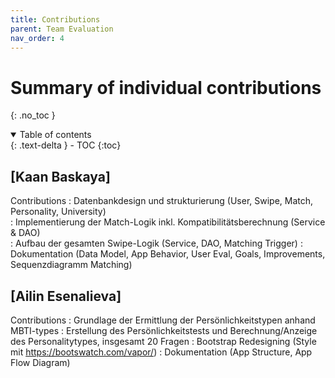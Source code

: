 ```yaml
---
title: Contributions
parent: Team Evaluation
nav_order: 4
---
```


# Summary of individual contributions
{: .no_toc }

<details open markdown="block">
  <summary>
    Table of contents
  </summary>
  {: .text-delta }
- TOC
{:toc}
</details>

## [Kaan Baskaya]

Contributions
: Datenbankdesign und strukturierung (User, Swipe, Match, Personality, University)  
: Implementierung der Match-Logik inkl. Kompatibilitätsberechnung (Service & DAO)  
: Aufbau der gesamten Swipe-Logik (Service, DAO, Matching Trigger)
: Dokumentation (Data Model, App Behavior, User Eval, Goals, Improvements, Sequenzdiagramm Matching)

## [Ailin Esenalieva]

Contributions
: Grundlage der Ermittlung der Persönlichkeitstypen anhand MBTI-types 
: Erstellung des Persönlichkeitstests und Berechnung/Anzeige des Personalitytypes, insgesamt 20 Fragen 
: Bootstrap Redesigning (Style mit https://bootswatch.com/vapor/)
: Dokumentation (App Structure,  App Flow Diagram)